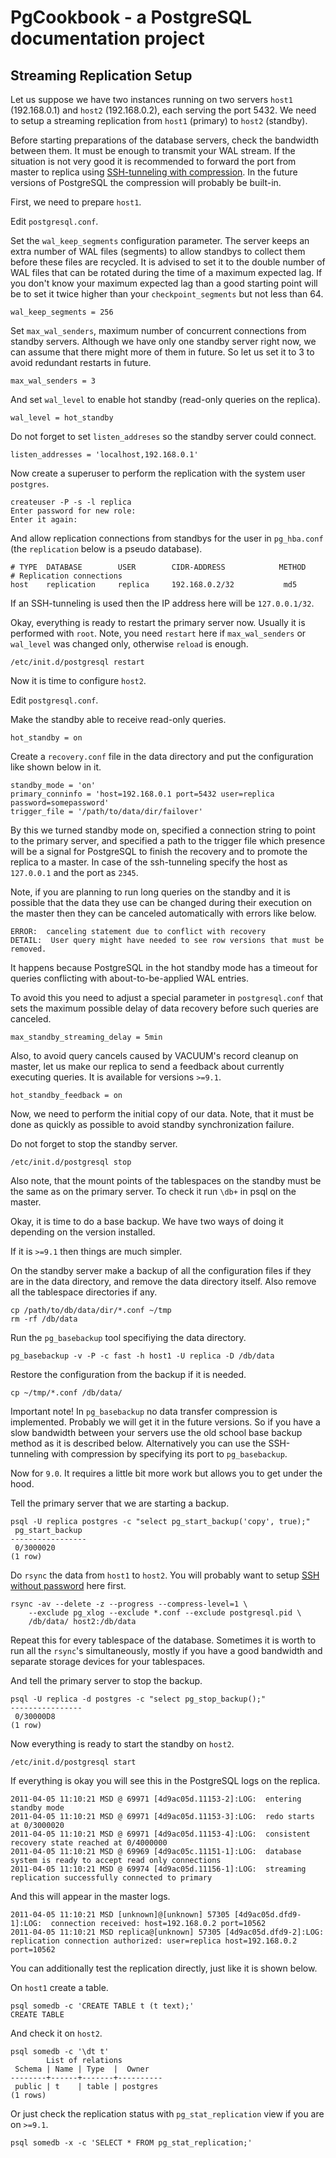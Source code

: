 # PgCookbook - a PostgreSQL documentation project

## Streaming Replication Setup

Let us suppose we have two instances running on two servers `host1`
(192.168.0.1) and `host2` (192.168.0.2), each serving the
port 5432. We need to setup a streaming replication from `host1`
(primary) to `host2` (standby).

Before starting preparations of the database servers, check the
bandwidth between them. It must be enough to transmit your WAL
stream. If the situation is not very good it is recommended to forward
the port from master to replica using [SSH-tunneling with
compression](ssh_tunnel_with_compression_setup.md). In the future
versions of PostgreSQL the compression will probably be built-in.

First, we need to prepare `host1`.

Edit `postgresql.conf`.

Set the `wal_keep_segments` configuration parameter. The server keeps
an extra number of WAL files (segments) to allow standbys to collect
them before these files are recycled. It is advised to set it to the
double number of WAL files that can be rotated during the time of a
maximum expected lag. If you don't know your maximum expected lag than
a good starting point will be to set it twice higher than your
`checkpoint_segments` but not less than 64.

    wal_keep_segments = 256

Set `max_wal_senders`, maximum number of concurrent connections from
standby servers. Although we have only one standby server right now,
we can assume that there might more of them in future. So let us
set it to 3 to avoid redundant restarts in future.

    max_wal_senders = 3

And set `wal_level` to enable hot standby (read-only queries on the
replica).

    wal_level = hot_standby

Do not forget to set `listen_addreses` so the standby server could
connect.

    listen_addresses = 'localhost,192.168.0.1'

Now create a superuser to perform the replication with the system user
`postgres`.

    createuser -P -s -l replica
    Enter password for new role: 
    Enter it again: 

And allow replication connections from standbys for the user in
`pg_hba.conf` (the `replication` below is a pseudo database).

    # TYPE  DATABASE        USER        CIDR-ADDRESS            METHOD
    # Replication connections
    host    replication     replica     192.168.0.2/32           md5

If an SSH-tunneling is used then the IP address here will be
`127.0.0.1/32`.

Okay, everything is ready to restart the primary server now. Usually
it is performed with `root`. Note, you need `restart` here if
`max_wal_senders` or `wal_level` was changed only, otherwise `reload`
is enough.


    /etc/init.d/postgresql restart

Now it is time to configure `host2`.

Edit `postgresql.conf`.

Make the standby able to receive read-only queries. 

    hot_standby = on

Create a `recovery.conf` file in the data directory and put the
configuration like shown below in it.

    standby_mode = 'on'
    primary_conninfo = 'host=192.168.0.1 port=5432 user=replica password=somepassword'
    trigger_file = '/path/to/data/dir/failover'

By this we turned standby mode on, specified a connection string to
point to the primary server, and specified a path to the trigger file
which presence will be a signal for PostgreSQL to finish the recovery
and to promote the replica to a master. In case of the ssh-tunneling
specify the host as `127.0.0.1` and the port as `2345`.

Note, if you are planning to run long queries on the standby and it is
possible that the data they use can be changed during their execution
on the master then they can be canceled automatically with errors like
below.

    ERROR:  canceling statement due to conflict with recovery
    DETAIL:  User query might have needed to see row versions that must be removed.

It happens because PostgreSQL in the hot standby mode has a timeout
for queries conflicting with about-to-be-applied WAL entries.

To avoid this you need to adjust a special parameter in
`postgresql.conf` that sets the maximum possible delay of data
recovery before such queries are canceled.

    max_standby_streaming_delay = 5min

Also, to avoid query cancels caused by VACUUM's record cleanup on
master, let us make our replica to send a feedback about currently
executing queries. It is available for versions `>=9.1`.

    hot_standby_feedback = on

Now, we need to perform the initial copy of our data. Note, that it
must be done as quickly as possible to avoid standby synchronization
failure.

Do not forget to stop the standby server.

    /etc/init.d/postgresql stop

Also note, that the mount points of the tablespaces on the standby
must be the same as on the primary server. To check it run `\db+` in
psql on the master.

Okay, it is time to do a base backup. We have two ways of doing it
depending on the version installed.

If it is `>=9.1` then things are much simpler.

On the standby server make a backup of all the configuration files if
they are in the data directory, and remove the data directory
itself. Also remove all the tablespace directories if any.

    cp /path/to/db/data/dir/*.conf ~/tmp
    rm -rf /db/data

Run the `pg_basebackup` tool specifiying the data directory.

    pg_basebackup -v -P -c fast -h host1 -U replica -D /db/data

Restore the configuration from the backup if it is needed.

    cp ~/tmp/*.conf /db/data/

Important note! In `pg_basebackup` no data transfer compression is
implemented. Probably we will get it in the future versions. So if you
have a slow bandwidth between your servers use the old school base
backup method as it is described below. Alternatively you can use the
SSH-tunneling with compression by specifying its port to
`pg_basebackup`.

Now for `9.0`. It requires a little bit more work but allows you to
get under the hood.

Tell the primary server that we are starting a backup.

    psql -U replica postgres -c "select pg_start_backup('copy', true);"
     pg_start_backup 
    -----------------
     0/3000020
    (1 row)

Do `rsync` the data from `host1` to `host2`. You will probably want to
setup [SSH without password](ssh_without_password_setup.md) here
first.

    rsync -av --delete -z --progress --compress-level=1 \
        --exclude pg_xlog --exclude *.conf --exclude postgresql.pid \
        /db/data/ host2:/db/data

Repeat this for every tablespace of the database. Sometimes it is
worth to run all the `rsync`'s simultaneously, mostly if you have a
good bandwidth and separate storage devices for your tablespaces.

And tell the primary server to stop the backup.

    psql -U replica -d postgres -c "select pg_stop_backup();"
    ----------------
     0/30000D8
    (1 row)

Now everything is ready to start the standby on `host2`.

    /etc/init.d/postgresql start

If everything is okay you will see this in the PostgreSQL logs on the
replica.

    2011-04-05 11:10:21 MSD @ 69971 [4d9ac05d.11153-2]:LOG:  entering standby mode
    2011-04-05 11:10:21 MSD @ 69971 [4d9ac05d.11153-3]:LOG:  redo starts at 0/3000020
    2011-04-05 11:10:21 MSD @ 69971 [4d9ac05d.11153-4]:LOG:  consistent recovery state reached at 0/4000000
    2011-04-05 11:10:21 MSD @ 69969 [4d9ac05c.11151-1]:LOG:  database system is ready to accept read only connections
    2011-04-05 11:10:21 MSD @ 69974 [4d9ac05d.11156-1]:LOG:  streaming replication successfully connected to primary

And this will appear in the master logs.

    2011-04-05 11:10:21 MSD [unknown]@[unknown] 57305 [4d9ac05d.dfd9-1]:LOG:  connection received: host=192.168.0.2 port=10562
    2011-04-05 11:10:21 MSD replica@[unknown] 57305 [4d9ac05d.dfd9-2]:LOG:  replication connection authorized: user=replica host=192.168.0.2 port=10562

You can additionally test the replication directly, just like it is
shown below.

On `host1` create a table.

    psql somedb -c 'CREATE TABLE t (t text);'
    CREATE TABLE

And check it on `host2`.

    psql somedb -c '\dt t'
            List of relations
     Schema | Name | Type  |  Owner   
    --------+------+-------+----------
     public | t    | table | postgres
    (1 rows)

Or just check the replication status with `pg_stat_replication` view
if you are on `>=9.1`.

    psql somedb -x -c 'SELECT * FROM pg_stat_replication;'
